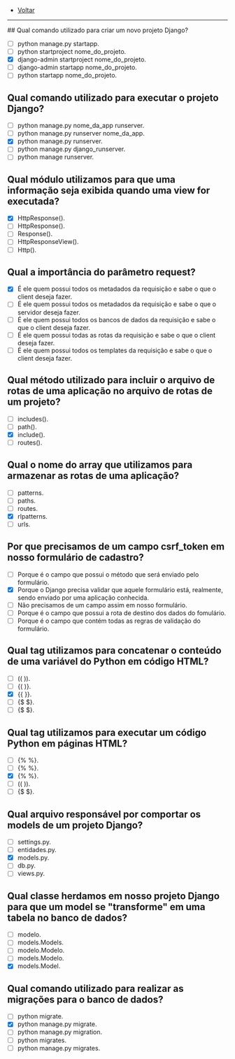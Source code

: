  * [Voltar](README.md)
 <hr>
## Qual comando utilizado para criar um novo projeto Django?

- [ ] python manage.py startapp.
- [ ] python startproject nome_do_projeto.
- [x] django-admin startproject nome_do_projeto.
- [ ] django-admin startapp nome_do_projeto.
- [ ] python startapp nome_do_projeto.

## Qual comando utilizado para executar o projeto Django?

- [ ] python manage.py nome_da_app runserver.
- [ ] python manage.py runserver nome_da_app.
- [x] python manage.py runserver.
- [ ] python manage.py django_runserver.
- [ ] python manage runserver.

## Qual módulo utilizamos para que uma informação seja exibida quando uma view for executada?

- [x] HttpResponse().
- [ ] HttpResponse().
- [ ] Response().
- [ ] HttpResponseView().
- [ ] Http().

## Qual a importância do parâmetro request?

- [x] É ele quem possui todos os metadados da requisição e sabe o que o client deseja fazer.
- [ ] É ele quem possui todos os metadados da requisição e sabe o que o servidor deseja fazer.
- [ ] É ele quem possui todos os bancos de dados da requisição e sabe o que o client deseja fazer.
- [ ] É ele quem possui todas as rotas da requisição e sabe o que o client deseja fazer.
- [ ] É ele quem possui todos os templates da requisição e sabe o que o client deseja fazer.

## Qual método utilizado para incluir o arquivo de rotas de uma aplicação no arquivo de rotas de um projeto?

- [ ] includes().
- [ ] path().
- [x] include().
- [ ] routes().
## Qual o nome do array que utilizamos para armazenar as rotas de uma aplicação?

- [ ] patterns.
- [ ] paths.
- [ ] routes.
- [x] rlpatterns.
- [ ] urls.

## Por que precisamos de um campo csrf_token em nosso formulário de cadastro?

- [ ] Porque é o campo que possui o método que será enviado pelo formulário.
- [x] Porque o Django precisa validar que aquele formulário está, realmente, sendo enviado por uma aplicação conhecida.
- [ ] Não precisamos de um campo assim em nosso formulário.
- [ ] Porque é o campo que possui a rota de destino dos dados do fomulário.
- [ ] Porque é o campo que contém todas as regras de validação do formulário.

## Qual tag utilizamos para concatenar o conteúdo de uma variável do Python em código HTML?

- [ ] (( )).
- [ ] {( )}.
- [x] {{ }}.
- [ ] {$ $}.
- [ ] {$ $}.

## Qual tag utilizamos para executar um código Python em páginas HTML?

- [ ] {% %}.
- [ ] {% %}.
- [x] {% %}.
- [ ] (( )).
- [ ] {$ $}.

## Qual arquivo responsável por comportar os models de um projeto Django?

- [ ] settings.py.
- [ ] entidades.py.
- [x] models.py.
- [ ] db.py.
- [ ] views.py.

## Qual classe herdamos em nosso projeto Django para que um model se "transforme" em uma tabela no banco de dados?

- [ ] modelo.
- [ ] models.Models.
- [ ] modelo.Modelo.
- [ ] models.Modelo.
- [x] models.Model.

## Qual comando utilizado para realizar as migrações para o banco de dados?

- [ ] python migrate.
- [x] python manage.py migrate.
- [ ] python manage.py migration.
- [ ] python migrates.
- [ ] python manage.py migrates.
